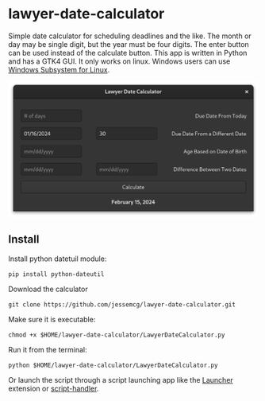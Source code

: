 # lawyer-date-calculator
Simple date calculator for scheduling deadlines and the like. The month or day may be single digit, but the year must be four digits. The enter button can be used instead of the calculate button. This app is written in Python and has a GTK4 GUI. It only works on linux. Windows users can use [Windows Subsystem for Linux](https://learn.microsoft.com/en-us/windows/wsl/install).

<img src="screenshot.png" width="690">

## Install

Install python datetuil module:

	pip install python-dateutil

Download the calculator

	git clone https://github.com/jessemcg/lawyer-date-calculator.git

Make sure it is executable:

	chmod +x $HOME/lawyer-date-calculator/LawyerDateCalculator.py
	
Run it from the terminal:

	python $HOME/lawyer-date-calculator/LawyerDateCalculator.py
	
Or launch the script through a script launching app like the [Launcher](https://extensions.gnome.org/extension/5874/launcher/) extension or [script-handler](https://github.com/jessemcg/script-handler).

